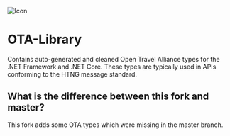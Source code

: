 ![Icon](https://raw.githubusercontent.com/ketchupdigital/OTA-Library/master/docs/ota.png)

# OTA-Library

Contains auto-generated and cleaned Open Travel Alliance types for the .NET Framework and .NET Core. These types are typically used in APIs conforming to the HTNG message standard.

## What is the difference between this fork and master?

This fork adds some OTA types which were missing in the master branch.